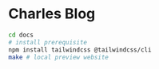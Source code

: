 # Charles Blog

```bash
cd docs
# install prerequisite
npm install tailwindcss @tailwindcss/cli
make # local preview website
```
